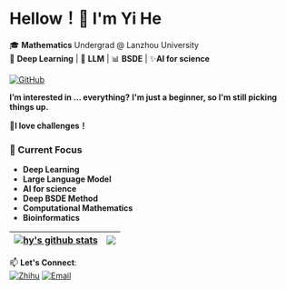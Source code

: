 # Hellow！👋 I'm Yi He

🎓 **Mathematics** Undergrad @ Lanzhou University   
🌱 **Deep Learning** | 🤖 **LLM** | 📊 **BSDE** | ✨**AI for science**

[![GitHub](https://img.shields.io/badge/Follow%20Me-%23181717?style=flat&logo=github)](https://github.com/hy-0003)


 **I’m interested in ... everything?** **I'm just a beginner, so I'm still picking things up.**

 **🚀I love challenges！**
### 🔭 Current Focus
- **Deep Learning**
- **Large Language Model**
- **AI for science**
- **Deep BSDE Method**
- **Computational Mathematics**
- **Bioinformatics**


<!---
hy-0003/hy-0003 is a ✨ special ✨ repository because its `README.md` (this file) appears on your GitHub profile.
You can click the Preview link to take a look at your changes.
--->

| <a href="https://github.com/hy-0003/github-readme-stats"><img align="center" src="https://hy-github-readme-stats.vercel.app/api?username=hy-0003&show_icons=true&include_all_commits=true&theme=buefy&hide_border=true&cache_seconds=10&random=123" alt="hy's github stats" /></a> | <a href="https://github.com/hy-0003/github-readme-stats"><img align="center" src="https://hy-github-readme-stats.vercel.app/api/top-langs/?username=hy-0003&layout=donut&theme=buefy&hide_border=true&cache_seconds=10&random=123" /></a> |
| ------------- | ------------- |


📫 **Let's Connect**:  
[![Zhihu](https://img.shields.io/badge/Zhihu-%230066FF?style=flat&logo=zhihu)](https://www.zhihu.com/people/--61-27-45-38)
[![Email](https://img.shields.io/badge/Email-heyi2023@lzu.edu.cn-%23007ec6?style=flat&logo=gmail)](mailto:heyi2023@lzu.edu.cn)

